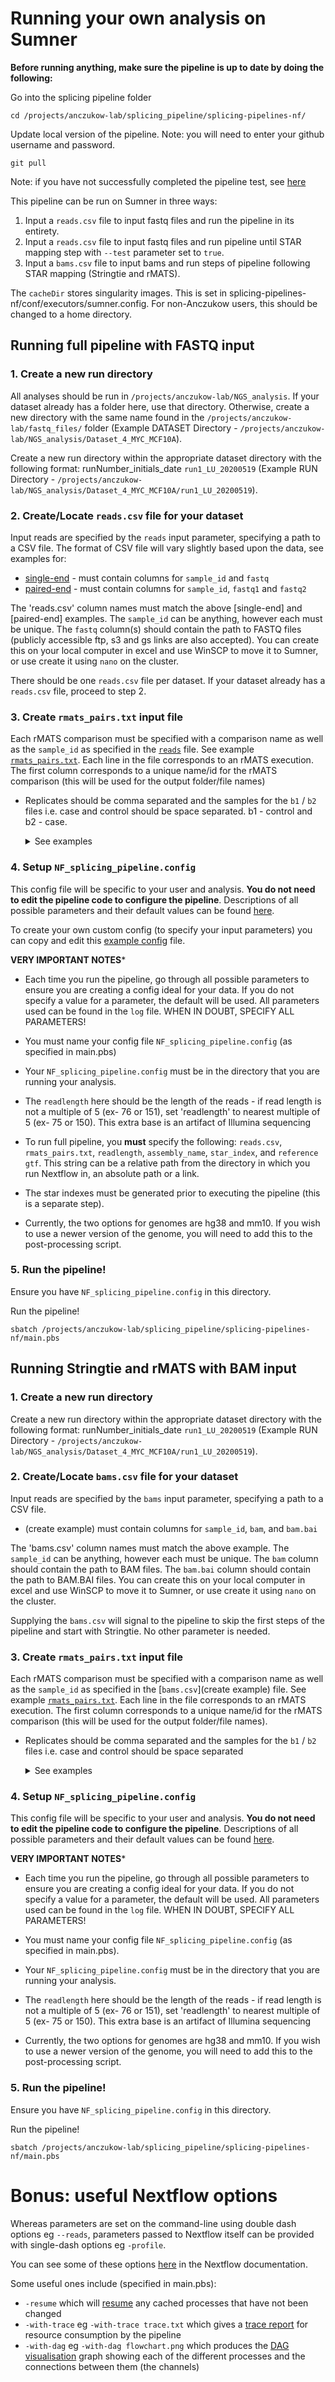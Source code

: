 # Running your own analysis on Sumner

**Before running anything, make sure the pipeline is up to date by doing the following:**

Go into the splicing pipeline folder
```
cd /projects/anczukow-lab/splicing_pipeline/splicing-pipelines-nf/
```

Update local version of the pipeline. Note: you will need to enter your github username and password.
```
git pull
```

Note: if you have not successfully completed the pipeline test, see [here](../README.md##quick-start-on-sumner-jaxs-hpc)

This pipeline can be run on Sumner in three ways:
  1. Input a `reads.csv` file to input fastq files and run the pipeline in its entirety.
  2. Input a `reads.csv` file to input fastq files and run pipeline until STAR mapping step with `--test` parameter set to `true`.
  3. Input a `bams.csv` file to input bams and run steps of pipeline following STAR mapping (Stringtie and rMATS).

The `cacheDir` stores singularity images. This is set in splicing-pipelines-nf/conf/executors/sumner.config. For non-Anczukow users, this should be changed to a home directory.

## Running full pipeline with FASTQ input
### 1. Create a new run directory

All analyses should be run in `/projects/anczukow-lab/NGS_analysis`. If your dataset already has a folder here, use that directory. Otherwise, create a new directory with the same name found in the `/projects/anczukow-lab/fastq_files/` folder (Example DATASET Directory - `/projects/anczukow-lab/NGS_analysis/Dataset_4_MYC_MCF10A`). 

Create a new run directory within the appropriate dataset directory with the following format: runNumber_initials_date `run1_LU_20200519` (Example RUN Directory - `/projects/anczukow-lab/NGS_analysis/Dataset_4_MYC_MCF10A/run1_LU_20200519`).  

### 2. Create/Locate `reads.csv` file for your dataset

Input reads are specified by the `reads` input parameter, specifying a path to a CSV file. The format of CSV file will vary slightly based upon the data, see examples for:

- [single-end](../examples/testdata/single_end/test_reps.csv) - must contain columns for `sample_id` and `fastq`
- [paired-end](../examples/human_test/human_test_reps.csv) - must contain columns for `sample_id`, `fastq1` and `fastq2`

The 'reads.csv' column names must match the above [single-end] and [paired-end] examples. The `sample_id` can be anything, however each must be unique. The `fastq` column(s) should contain the path to FASTQ files (publicly accessible ftp, s3 and gs links are also accepted). You can create this on your local computer in excel and use WinSCP to move it to Sumner, or use create it using `nano` on the cluster.

There should be one `reads.csv` file per dataset. If your dataset already has a `reads.csv` file, proceed to step 2.


### 3. Create `rmats_pairs.txt` input file

Each rMATS comparison must be specified with a comparison name as well as the `sample_id` as specified in the [`reads`](../examples/testdata/human_test/human_test_reps.csv) file. See example [`rmats_pairs.txt`](../examples/human_test/rmats_pairs.txt). Each line in the file corresponds to an rMATS execution. The first column corresponds to a unique name/id for the rMATS comparison (this will be used for the output folder/file names)

* Replicates should be comma separated and the samples for the `b1` / `b2` files i.e. case and control should be space separated. b1 - control and b2 - case.
    <details>
    <summary>See examples</summary>

    #### Single sample pair:
    ```
    comparison_id[space]sample1[space]sample2
    ```

    #### Multiple sample pairs, no replicates:
    ```
    comparison1_id[space]sample1[space]sample2
    comparison2_id[space]sample3[space]sample4
    ```

    #### Multiple sample pairs, with multiple replicates:
    ```
    comparison1_id[space]sample1replicate1,sample1replicate2,sample1replicate3[space]sample2replicate1,sample2replicate2,sample2replicate3
    comparison2_id[space]sample3replicate1,sample3replicate2,sample3replicate3[space]sample4replicate1,sample4replicate1,sample4replicate1
    ```
    
     #### B1 only, no rMATS comparison (if this is run, set '--statoff' parameter to 'true'):
    ```
    comparison_id[space]sample1,sample2,sample3
    ```
    </details>


### 4. Setup `NF_splicing_pipeline.config`

This config file will be specific to your user and analysis. **You do not need to edit the pipeline code to configure the pipeline**. Descriptions of all possible parameters and their default values can be found [here](usage.md#all-available-parameters). 

To create your own custom config (to specify your input parameters) you can copy and edit this [example config](https://github.com/TheJacksonLaboratory/splicing-pipelines-nf/blob/6ff6a5d3a629b2a9923f99c8266f7120409f4371/NF_splicing_pipeline.config) file. 

**VERY IMPORTANT NOTES***

- Each time you run the pipeline, go through all possible parameters to ensure you are creating a config ideal for your data. If you do not specify a value for a parameter, the default will be used. All parameters used can be found in the `log` file. WHEN IN DOUBT, SPECIFY ALL PARAMETERS!

- You must name your config file `NF_splicing_pipeline.config` (as specified in main.pbs)

- Your `NF_splicing_pipeline.config` must be in the directory that you are running your analysis.

- The `readlength` here should be the length of the reads - if read length is not a multiple of 5 (ex- 76 or 151), set 'readlength' to nearest multiple of 5 (ex- 75 or 150). This extra base is an artifact of Illumina sequencing

- To run full pipeline, you **must** specify the following: `reads.csv`, `rmats_pairs.txt`, `readlength`, `assembly_name`, `star_index`, and `reference gtf`. This string can be a relative path from the directory in which you run Nextflow in, an absolute path or a link. 

- The star indexes must be generated prior to executing the pipeline (this is a separate step). 

- Currently, the two options for genomes are hg38 and mm10. If you wish to use a newer version of the genome, you will need to add this to the post-processing script.

### 5. Run the pipeline!

Ensure you have `NF_splicing_pipeline.config` in this directory. 

Run the pipeline! 
```
sbatch /projects/anczukow-lab/splicing_pipeline/splicing-pipelines-nf/main.pbs
```

## Running Stringtie and rMATS with BAM input
### 1. Create a new run directory

Create a new run directory within the appropriate dataset directory with the following format: runNumber_initials_date `run1_LU_20200519` (Example RUN Directory - `/projects/anczukow-lab/NGS_analysis/Dataset_4_MYC_MCF10A/run1_LU_20200519`).  

### 2. Create/Locate `bams.csv` file for your dataset

Input reads are specified by the `bams` input parameter, specifying a path to a CSV file.

- (create example) must contain columns for `sample_id`, `bam`, and `bam.bai`

The 'bams.csv' column names must match the above example. The `sample_id` can be anything, however each must be unique. The `bam` column should contain the path to BAM files. The `bam.bai` column should contain the path to BAM.BAI files. You can create this on your local computer in excel and use WinSCP to move it to Sumner, or use create it using `nano` on the cluster.

Supplying the `bams.csv` will signal to the pipeline to skip the first steps of the pipeline and start with Stringtie. No other parameter is needed.

### 3. Create `rmats_pairs.txt` input file

Each rMATS comparison must be specified with a comparison name as well as the `sample_id` as specified in the [`bams.csv`](create example) file. See example [`rmats_pairs.txt`](../examples/human_test/rmats_pairs.txt). Each line in the file corresponds to an rMATS execution. The first column corresponds to a unique name/id for the rMATS comparison (this will be used for the output folder/file names).

* Replicates should be comma separated and the samples for the `b1` / `b2` files i.e. case and control should be space separated
    <details>
    <summary>See examples</summary>

    #### Single sample pair:
    ```
    comparison_id[space]sample1[space]sample2
    ```

    #### Multiple sample pairs, no replicates:
    ```
    comparison1_id[space]sample1[space]sample2
    comparison2_id[space]sample3[space]sample4
    ```

    #### Multiple sample pairs, with multiple replicates:
    ```
    comparison1_id[space]sample1replicate1,sample1replicate2,sample1replicate3[space]sample2replicate1,sample2replicate2,sample2replicate3
    comparison2_id[space]sample3replicate1,sample3replicate2,sample3replicate3[space]sample4replicate1,sample4replicate1,sample4replicate1
    ```
    
     #### B1 only, no rMATS comparison (if this is run, set '--Statoff' parameter to 'true'):
    ```
    comparison_id[space]sample1,sample2,sample3
    ```
    </details>


### 4. Setup `NF_splicing_pipeline.config`

This config file will be specific to your user and analysis. **You do not need to edit the pipeline code to configure the pipeline**. Descriptions of all possible parameters and their default values can be found [here](usage.md#all-available-parameters). 

**VERY IMPORTANT NOTES***

- Each time you run the pipeline, go through all possible parameters to ensure you are creating a config ideal for your data. If you do not specify a value for a parameter, the default will be used. All parameters used can be found in the `log` file. WHEN IN DOUBT, SPECIFY ALL PARAMETERS!

- You must name your config file `NF_splicing_pipeline.config` (as specified in main.pbs).

- Your `NF_splicing_pipeline.config` must be in the directory that you are running your analysis.

- The `readlength` here should be the length of the reads - if read length is not a multiple of 5 (ex- 76 or 151), set 'readlength' to nearest multiple of 5 (ex- 75 or 150). This extra base is an artifact of Illumina sequencing

- Currently, the two options for genomes are hg38 and mm10. If you wish to use a newer version of the genome, you will need to add this to the post-processing script.

### 5. Run the pipeline!

Ensure you have `NF_splicing_pipeline.config` in this directory. 

Run the pipeline! 
```
sbatch /projects/anczukow-lab/splicing_pipeline/splicing-pipelines-nf/main.pbs
```

# Bonus: useful Nextflow options

Whereas parameters are set on the command-line using double dash options eg `--reads`, parameters passed to Nextflow itself can be provided with single-dash options eg `-profile`.

You can see some of these options [here](https://www.nextflow.io/docs/latest/tracing.html) in the Nextflow documentation.

Some useful ones include (specified in main.pbs):
- `-resume` which will [resume](https://www.nextflow.io/docs/latest/getstarted.html?highlight=resume#modify-and-resume) any cached processes that have not been changed
- `-with-trace` eg `-with-trace trace.txt` which gives a [trace report](https://www.nextflow.io/docs/latest/tracing.html?highlight=dag#trace-report) for resource consumption by the pipeline
- `-with-dag` eg `-with-dag flowchart.png` which produces the [DAG visualisation](https://www.nextflow.io/docs/latest/tracing.html?highlight=dag#dag-visualisation) graph showing each of the different processes and the connections between them (the channels)
